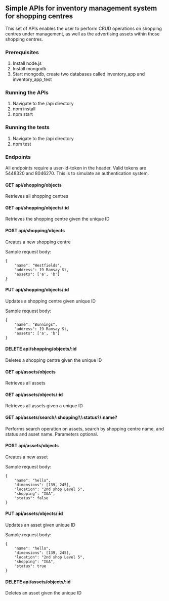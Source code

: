 ## Simple APIs for inventory management system for shopping centres

This set of APIs enables the user to perform CRUD operations on shopping centres under management, as well as the advertising assets within those shopping centres.

### Prerequisites

1) Install node.js
2) Install mongodb 
3) Start mongodb, create two databases called inventory_app and inventory_app_test

### Running the APIs

1) Navigate to the /api directory
2) npm install
3) npm start

### Running the tests

1) Navigate to the /api directory
2) npm test

### Endpoints

All endpoints require a user-id-token in the header. Valid tokens are 5448320 and 8046270. This is to simulate an authentication system. 

#### GET api/shopping/objects 

Retrieves all shopping centres

#### GET api/shopping/objects/:id

Retrieves the shopping centre given the unique ID

#### POST api/shopping/objects

Creates a new shopping centre

Sample request body:
```
{
    "name": "Westfields",
    "address": 19 Ramsay St,
    "assets": ['a', 'b']
}
```

#### PUT api/shopping/objects/:id

Updates a shopping centre given unique ID

Sample request body:
```
{
    "name": "Bunnings",
    "address": 19 Ramsay St,
    "assets": ['a', 'b']
}
```

#### DELETE api/shopping/objects/:id

Deletes a shopping centre given the unique ID

#### GET api/assets/objects 

Retrieves all assets

#### GET api/assets/objects/:id

Retrieves all assets given a unique ID

#### GET api/assets/search/:shopping?/:status?/:name?

Performs search operation on assets, search by shopping centre name, and status and asset name. Parameters optional.

#### POST api/assets/objects

Creates a new asset

Sample request body:
```
{	
	"name": "hello",
	"dimensions": [139, 245],
	"location": "2nd shop Level 5",
	"shopping": "IGA",
    "status": false
}
```

#### PUT api/assets/objects/:id

Updates an asset given unique ID

Sample request body:
```
{	
	"name": "hello",
	"dimensions": [139, 245],
	"location": "2nd shop Level 5",
	"shopping": "IGA",
    "status": true
}
```

#### DELETE api/assets/objects/:id

Deletes an asset given the unique ID


